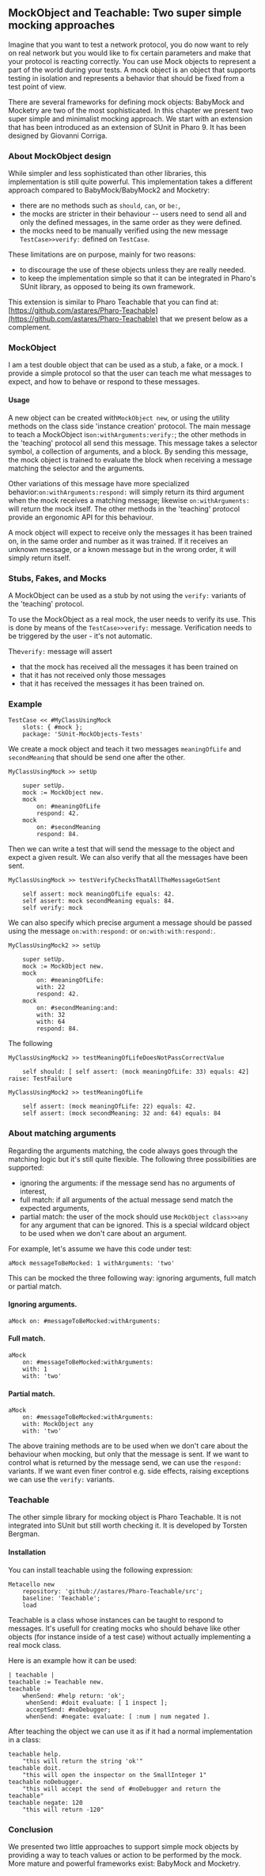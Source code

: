 ## MockObject and Teachable: Two super simple mocking approachesImagine that you want to test a network protocol, you do now want to rely on real network but you would liketo fix certain parameters and make that your protocol is reacting correctly. You can use Mock objects to represent a part of the world during your tests.A mock object is an object that supports testing in isolation and represents a behavior that should be fixed from a test point of view. There are several frameworks for defining mock objects: BabyMock and Mocketry are two of the most sophisticated. In this chapter we present two super simple and minimalist mocking approach. We start with an extension that has been introduced as an extension of SUnit in Pharo 9. It has been designed by Giovanni Corriga. ### About MockObject designWhile simpler and less sophisticated than other libraries, this implementation is still quite powerful.This implementation takes a different approach compared to BabyMock/BabyMock2 and Mocketry:- there are no methods such as `should`, `can`, or `be:`, - the mocks are stricter in their behaviour -- users need to send all and only the defined messages, in the same order as they were defined.- the mocks need to be manually verified using the new message `TestCase>>verify:` defined on `TestCase`.These limitations are on purpose, mainly for two reasons:- to discourage the use of these objects unless they are really needed.- to keep the implementation simple so that it can be integrated in Pharo's SUnit library, as opposed to being its own framework.This extension is similar to Pharo Teachable that you can find at: [https://github.com/astares/Pharo-Teachable](https://github.com/astares/Pharo-Teachable) that we present below as a complement. ### MockObject I am a test double object that can be used as a stub, a fake, or a mock. I provide a simple protocol so that the user can teach me what messages to expect, and how to behave or respond to these messages. #### UsageA new object can be created with`MockObject new`, or using the utility methods on the class side 'instance creation' protocol.The main message to teach a MockObject is`on:withArguments:verify:`; the other methods in the 'teaching' protocol all send this message.This message takes a selector symbol, a collection of arguments, and a block. By sending this message, the mock object is trained to evaluate the block when receiving a message matching the selector and the arguments. Other variations of this message have more specialized behavior:`on:withArguments:respond:` will simply return its third argument when the mock receives a matching message; likewise `on:withArguments:` will return the mock itself.The other methods in the 'teaching' protocol provide an ergonomic API for this behaviour.  A mock object will expect to receive only the messages it has been trained on, in the same order and number as it was trained. If it receives an unknown message, or a known message but in the wrong order, it will simply return itself.### Stubs, Fakes, and MocksA MockObject can be used as a stub by not using the `verify:` variants of the 'teaching' protocol.To use the MockObject as a real mock, the user needs to verify its use. This is done by means of the `TestCase>>verify:` message. Verification needs to be triggered by the user - it's not automatic.The`verify:` message will assert- that the mock has received all the messages it has been trained on - that it has not received only those messages- that it has received the messages it has been trained on.### Example```TestCase << #MyClassUsingMock
	slots: { #mock };
	package: 'SUnit-MockObjects-Tests'```We create a mock object and teach it two messages `meaningOfLife` and `secondMeaning` that should be send one after the other.```MyClassUsingMock >> setUp

	super setUp.
	mock := MockObject new.
	mock
		on: #meaningOfLife 
		respond: 42. 
	mock 
		on: #secondMeaning
		respond: 84.	```Then we can write a test that will send the message to the object and expect a given result. We can also verify that all the messages have been sent. ```MyClassUsingMock >> testVerifyChecksThatAllTheMessageGotSent

	self assert: mock meaningOfLife equals: 42.
	self assert: mock secondMeaning equals: 84.
	self verify: mock```We can also specify which precise argument a message should be passed using the message `on:with:respond:` or `on:with:with:respond:`.```MyClassUsingMock2 >> setUp

	super setUp.
	mock := MockObject new.
	mock
		on: #meaningOfLife: 
		with: 22
		respond: 42. 
	mock 
		on: #secondMeaning:and:
		with: 32
		with: 64
		respond: 84.```The following ```MyClassUsingMock2 >> testMeaningOfLifeDoesNotPassCorrectValue

	self should: [ self assert: (mock meaningOfLife: 33) equals: 42] raise: TestFailure``````MyClassUsingMock2 >> testMeaningOfLife

	self assert: (mock meaningOfLife: 22) equals: 42.
	self assert: (mock secondMeaning: 32 and: 64) equals: 84```### About matching argumentsRegarding the arguments matching, the code always goes through the matching logic but it's still quite flexible. The following three possibilities are supported:- ignoring the arguments: if the message send has no arguments of interest,- full match: if all arguments of the actual message send match the expected arguments,- partial match: the user of the mock should use `MockObject class>>any` for any argument that can be ignored. This is a special wildcard object to be used when we don't care about an argument.For example, let's assume we have this code under test:```aMock messageToBeMocked: 1 withArguments: 'two'```This can be mocked the three following way: ignoring arguments, full match or partial match. #### Ignoring arguments.```aMock on: #messageToBeMocked:withArguments:```#### Full match.```aMock 
	on: #messageToBeMocked:withArguments:
	with: 1
	with: 'two'```#### Partial match.```aMock 
	on: #messageToBeMocked:withArguments:
	with: MockObject any
	with: 'two'```The above training methods are to be used when we don't care about the behaviour when mocking, but only that the message is sent.If we want to control what is returned by the message send, we can use the `respond:` variants.If we want even finer control e.g. side effects, raising exceptions  we can use the `verify:` variants.### Teachable The other simple library for mocking object is Pharo Teachable. It is not integrated into SUnit but still worth checking it. It is developed by Torsten Bergman. #### Installation You can install teachable using the following expression: ```Metacello new 
	repository: 'github://astares/Pharo-Teachable/src';
	baseline: 'Teachable';
	load ``` Teachable is a class whose instances can be taught to respond to messages. It's usefull for creating mocks who should behave like other objects \(for instance inside of a test case\) without actually implementing a real mock class. Here is an example how it can be used:```| teachable |
teachable := Teachable new.
teachable
    whenSend: #help return: 'ok';
     whenSend: #doit evaluate: [ 1 inspect ];
     acceptSend: #noDebugger;
     whenSend: #negate: evaluate: [ :num | num negated ].``` After teaching the object we can use it as if it had a normal implementation in a class:```teachable help. 
	"this will return the string 'ok'"
teachable doit. 
	"this will open the inspector on the SmallInteger 1"
teachable noDebugger. 
	"this will accept the send of #noDebugger and return the teachable"
teachable negate: 120 
	"this will return -120"```### ConclusionWe presented two little approaches to support simple mock objects by providing a way to teach values or action to be performed by the mock. More mature and powerful frameworks exist: BabyMock and Mocketry.